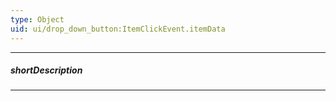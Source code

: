 ```yaml
---
type: Object
uid: ui/drop_down_button:ItemClickEvent.itemData
---
```

---
##### shortDescription
<!-- Description goes here -->

---
<!-- Description goes here -->